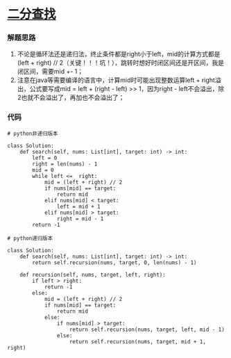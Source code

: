 # [二分查找](https://leetcode-cn.com/problems/binary-search/)

### 解题思路
1. 不论是循环法还是递归法，终止条件都是right小于left，mid的计算方式都是(left + right) // 2（关键！！！坑！），跳转时想好时闭区间还是开区间，我是闭区间，需要mid +- 1；
2. 注意在java等需要编译的语言中，计算mid时可能出现整数运算left + right溢出，公式要写成mid = left + (right - left) >> 1，因为right - left不会溢出，除2也就不会溢出了，再加也不会溢出了；

### 代码

```python3 []
# python非递归版本

class Solution:
    def search(self, nums: List[int], target: int) -> int:
        left = 0
        right = len(nums) - 1
        mid = 0
        while left <=  right:
            mid = (left + right) // 2
            if nums[mid] == target:
                return mid
            elif nums[mid] < target:
                left = mid + 1
            elif nums[mid] > target:
                right = mid - 1
        return -1
```

```python3 []
# python递归版本

class Solution:
    def search(self, nums: List[int], target: int) -> int:
        return self.recursion(nums, target, 0, len(nums) - 1)
    
    def recursion(self, nums, target, left, right):
        if left > right:
            return -1
        else:
            mid = (left + right) // 2
            if nums[mid] == target:
                return mid
            else:
                if nums[mid] > target:
                    return self.recursion(nums, target, left, mid - 1)
                else:
                    return self.recursion(nums, target, mid + 1, right)
```
